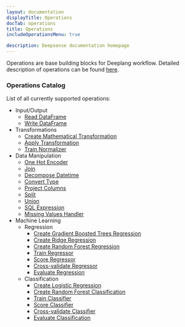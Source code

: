 ```yaml
---
layout: documentation
displayTitle: Operations
docTab: operations
title: Operations
includeOperationsMenu: true

description: Deepsense documentation homepage
---
```


Operations are base building blocks for Deeplang workflow.
Detailed description of operations can be found [here](deeplang.html#operations).

### Operations Catalog
List of all currently supported operations:

* Input/Output
  * [Read DataFrame](operations/read_dataframe.html)
  * [Write DataFrame](operations/write_dataframe.html)
* Transformations
  * [Create Mathematical Transformation](operations/create_mathematical_transformation.html)
  * [Apply Transformation](operations/apply_transformation.html)
  * [Train Normalizer](operations/train_normalizer.html)
* Data Manipulation
  * [One Hot Encoder](operations/one_hot_encoder.html)
  * [Join](operations/join.html)
  * [Decompose Datetime](operations/decompose_datetime.html)
  * [Convert Type](operations/convert_type.html)
  * [Project Columns](operations/project_columns.html)
  * [Split](operations/split.html)
  * [Union](operations/union.html)
  * [SQL Expression](operations/sql_expression.html)
  * [Missing Values Handler](operations/missing_values_handler.html)
* Machine Learning
  * Regression
    * [Create Gradient Boosted Trees Regression](operations/create_gradient_boosted_trees_regression.html)
    * [Create Ridge Regression](operations/create_ridge_regression.html)
    * [Create Random Forest Regression](operations/create_random_forest_regression.html)
    * [Train Regressor](operations/train_regressor.html)
    * [Score Regressor](operations/score_regressor.html)
    * [Cross-validate Regressor](operations/cross_validate_regressor.html)
    * [Evaluate Regression](operations/evaluate_regression.html)
  * Classification
    * [Create Logistic Regression](operations/create_logistic_regression.html)
    * [Create Random Forest Classification](operations/create_random_forest_classification.html)
    * [Train Classifier](operations/train_classifier.html)
    * [Score Classifier](operations/score_classifier.html)
    * [Cross-validate Classifier](operations/cross_validate_classifier.html)
    * [Evaluate Classification](operations/evaluate_classification.html)
